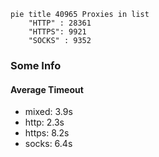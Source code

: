 
```mermaid
pie title 40965 Proxies in list
    "HTTP" : 28361
    "HTTPS": 9921
    "SOCKS" : 9352
```

### Some Info
#### Average Timeout

- mixed: 3.9s
- http: 2.3s
- https: 8.2s
- socks: 6.4s